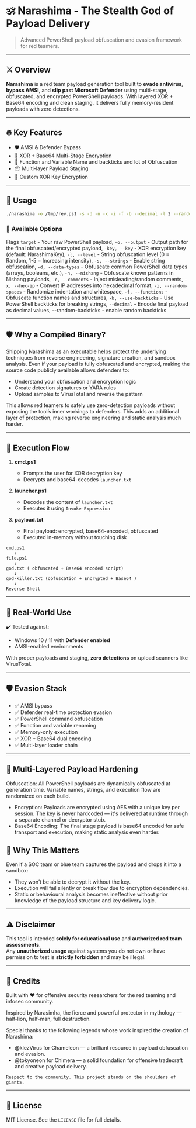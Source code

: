 # 🕉️ Narashima - The Stealth God of Payload Delivery

> Advanced PowerShell payload obfuscation and evasion framework for red teamers.

---

## ⚔️ Overview

**Narashima** is a red team payload generation tool built to **evade antivirus**, **bypass AMSI**, and **slip past Microsoft Defender** using multi-stage, obfuscated, and encrypted PowerShell payloads. With layered XOR + Base64 encoding and clean staging, it delivers fully memory-resident payloads with zero detections.

---

## 🔥 Key Features

- 🛡️ AMSI & Defender Bypass  
- 🔐 XOR + Base64 Multi-Stage Encryption  
- 🧬 Function and Variable Name and backticks and lot of Obfuscation  
- 📦 Multi-layer Payload Staging  
- 🔑 Custom XOR Key Encryption   
---

## 🚀 Usage

```bash
./narashima -o /tmp/rev.ps1 -s -d -n -x -i -f -b --decimal -l 2 --random-backticks  --key "secret123" Invoke-PowerShellTcp.ps1
```

### 🧩 Available Options

Flags
`target` -	Your raw PowerShell payload,
`-o, --output` - Output path for the final obfuscated/encrypted payload,
`-key, --key`	- XOR encryption key (default: NarashimaKey),
`-l, --level` -	String obfuscation level (0 = Random, 1-5 = Increasing intensity),
`-s, --strings` -	Enable string obfuscation,
`-d, --data-types` -	Obfuscate common PowerShell data types (arrays, booleans, etc.),
`-n, --nishang`	- Obfuscate known patterns in Nishang payloads,
`-c, --comments` -	Inject misleading/random comments,
`-x, --hex-ip` -	Convert IP addresses into hexadecimal format,
`-i, --random-spaces` -	Randomize indentation and whitespace,
`-f, --functions` -	Obfuscate function names and structures,
`-b, --use-backticks`	- Use PowerShell backticks for breaking strings,
`--decimal`	- Encode final payload as decimal values,
--random-backticks  - enable random backticks

---

## 🛡 Why a Compiled Binary?

Shipping Narashima as an executable helps protect the underlying techniques from reverse engineering, signature creation, and sandbox analysis.
Even if your payload is fully obfuscated and encrypted, making the source code publicly available allows defenders to:

- Understand your obfuscation and encryption logic
- Create detection signatures or YARA rules
- Upload samples to VirusTotal and reverse the pattern

This allows red teamers to safely use zero-detection payloads without exposing the tool’s inner workings to defenders. This adds an additional layer of protection, making reverse engineering and static analysis much harder.

---

## 🧠 Execution Flow

1. **cmd.ps1**  
   - Prompts the user for XOR decryption key  
   - Decrypts and base64-decodes `launcher.txt`

2. **launcher.ps1**  
   - Decodes the content of `launcher.txt`  
   - Executes it using `Invoke-Expression`

3. **payload.txt**  
   - Final payload: encrypted, base64-encoded, obfuscated  
   - Executed in-memory without touching disk

```
cmd.ps1 
   ↓
file.ps1 
   ↓
god.txt ( obfuscated + Base64 encoded script) 
   ↓
god-killer.txt (obfuscation + Encrypted + Base64 ) 
   ↓
Reverse Shell
```

---

## 🎯 Real-World Use

✔️ Tested against:

- Windows 10 / 11 with **Defender enabled**  
- AMSI-enabled environments  

With proper payloads and staging, **zero detections** on upload scanners like VirusTotal.

---

## 🛡️ Evasion Stack

- ✅ AMSI bypass  
- ✅ Defender real-time protection evasion  
- ✅ PowerShell command obfuscation  
- ✅ Function and variable renaming  
- ✅ Memory-only execution  
- ✅ XOR + Base64 dual encoding  
- ✅ Multi-layer loader chain  

---
## 🔐 Multi-Layered Payload Hardening
Obfuscation: All PowerShell payloads are dynamically obfuscated at generation time. Variable names, strings, and execution flow are randomized on each build.

- Encryption: Payloads are encrypted using AES with a unique key per session. The key is never hardcoded — it's delivered at runtime through a separate channel or decryptor stub.
- Base64 Encoding: The final stage payload is base64 encoded for safe transport and execution, making static analysis even harder.

## 🧬 Why This Matters
Even if a SOC team or blue team captures the payload and drops it into a sandbox:

- They won’t be able to decrypt it without the key.
- Execution will fail silently or break flow due to encryption dependencies.
- Static or behavioural analysis becomes ineffective without prior knowledge of the payload structure and key delivery logic.

----
## ⚠️ Disclaimer

This tool is intended **solely for educational use** and **authorized red team assessments**.  
Any **unauthorized usage** against systems you do not own or have permission to test is **strictly forbidden** and may be illegal.

---

## 🙏 Credits

Built with ❤️ for offensive security researchers for the red teaming and infosec community.

Inspired by Narasimha, the fierce and powerful protector in mythology — half-lion, half-man, full destruction.

Special thanks to the following legends whose work inspired the creation of Narashima:
- @klezVirus for Chameleon — a brilliant resource in payload obfuscation and evasion.
- @tokyoneon for Chimera — a solid foundation for offensive tradecraft and creative payload delivery.

```
Respect to the community. This project stands on the shoulders of giants.
```
---

## 📎 License

MIT License. See the `LICENSE` file for full details.
